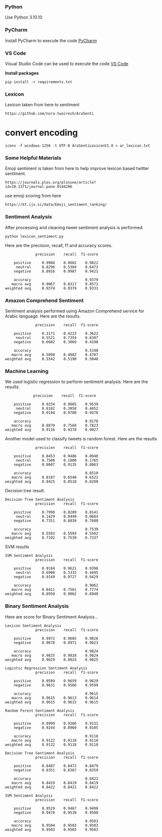 ### Python
Use Python 3.10.10

### PyCharm
Install PyCharm to execute the code [PyCharm](https://www.jetbrains.com/pycharm/download/?section=windows)

### VS Code
Visual Studio Code can be used to execute the code [VS Code](https://code.visualstudio.com/download)

**Install packages**
```shell
pip install -r requirements.txt
```

### Lexicon
Lexicon taken from here to sentiment

```text
https://github.com/nora-twairesh/AraSenti
```

# convert encoding
```shell
iconv -f windows-1256 -t UTF-8 AraSentiLexiconV1.0 > ar_lexicon.txt
```


### Some Helpful Materials
Emoji sentiment is taken from here to help improve lexicon based twitter sentiment.

```text
https://journals.plos.org/plosone/article?id=10.1371/journal.pone.0144296
```

use emoji scoring from here
```text
https://kt.ijs.si/data/Emoji_sentiment_ranking/
```


### Sentiment Analysis
After processing and cleaning tweet sentiment analysis is performed.
```shell
python lexicon_sentiment.py
```

Here are the precision, recall, f1 and accuracy scores.
```text
              precision    recall  f1-score

    positive     0.9988    0.9662    0.9822
     neutral     0.8296    0.5304    0.6471
    negative     0.8916    0.9987    0.9421

    accuracy                         0.9379
   macro avg     0.9067    0.8317    0.8571
weighted avg     0.9374    0.9379    0.9331
```

### Amazon Comprehend Sentiment
Sentiment analysis performed using Amazon Comprehend service for Arabic language.
Here are the results.
```text
              precision    recall  f1-score

    positive     0.3171    0.4223    0.3622
     neutral     0.5521    0.7354    0.6307
    negative     0.6602    0.3069    0.4190

    accuracy                         0.5190
   macro avg     0.5098    0.4882    0.4707
weighted avg     0.5542    0.5190    0.5048
```

### Machine Learning
We used logistic regression to perform sentiment analysis. Here are the results.
```text
             precision    recall  f1-score 

    positive     0.9234    0.9865    0.9539
     neutral     0.8182    0.3058    0.4452
    negative     0.9194    0.9780    0.9478

    accuracy                         0.9178
   macro avg     0.8870    0.7568    0.7823
weighted avg     0.9116    0.9178    0.9027
```

Another model used to classify tweets is random forest. Here are the results
```text
              precision    recall  f1-score

    positive     0.8453    0.9486    0.8940
     neutral     0.7500    0.1000    0.1765
    negative     0.8607    0.9135    0.8863

    accuracy                         0.8510
   macro avg     0.8187    0.6540    0.6522
weighted avg     0.8425    0.8510    0.8208
```
Decision tree result.
```text
Decision Tree Sentiment Analysis
              precision    recall  f1-score

    positive     0.7998    0.8289    0.8141
     neutral     0.1429    0.0449    0.0684
    negative     0.7351    0.8039    0.7680

    accuracy                         0.7539
   macro avg     0.5593    0.5593    0.5502
weighted avg     0.7192    0.7539    0.7337
```
SVM results
```text
SVM Sentiment Analysis
              precision    recall  f1-score

    positive     0.9184    0.9621    0.9398
     neutral     0.6900    0.3333    0.4495
    negative     0.9149    0.9727    0.9429

    accuracy                         0.9062
   macro avg     0.8411    0.7561    0.7774
weighted avg     0.8950    0.9062    0.8940
```

### Binary Sentiment Analysis
Here are score for Binary Sentiment Analysis...
```text
Lexicon Sentiment Analysis
              precision    recall  f1-score

    positive     0.9972    0.9685    0.9826
    negative     0.9678    0.9971    0.9823

    accuracy                         0.9824
   macro avg     0.9825    0.9828    0.9824
weighted avg     0.9829    0.9824    0.9825

Logistic Regression Sentiment Analysis
              precision    recall  f1-score

    positive     0.9599    0.9659    0.9629
    negative     0.9631    0.9566    0.9599

    accuracy                         0.9615
   macro avg     0.9615    0.9613    0.9614
weighted avg     0.9615    0.9615    0.9615

Random Forest Sentiment Analysis
              precision    recall  f1-score

    positive     0.8999    0.9266    0.9131
    negative     0.9244    0.8969    0.9105

    accuracy                         0.9118
   macro avg     0.9122    0.9118    0.9118
weighted avg     0.9122    0.9118    0.9118

Decision Tree Sentiment Analysis
              precision    recall  f1-score

    positive     0.8487    0.8472    0.8479
    negative     0.8351    0.8367    0.8359

    accuracy                         0.8422
   macro avg     0.8419    0.8419    0.8419
weighted avg     0.8422    0.8422    0.8422

SVM Sentiment Analysis
              precision    recall  f1-score

    positive     0.9529    0.9467    0.9498
    negative     0.9478    0.9539    0.9508

    accuracy                         0.9503
   macro avg     0.9504    0.9503    0.9503
weighted avg     0.9503    0.9503    0.9503
```
